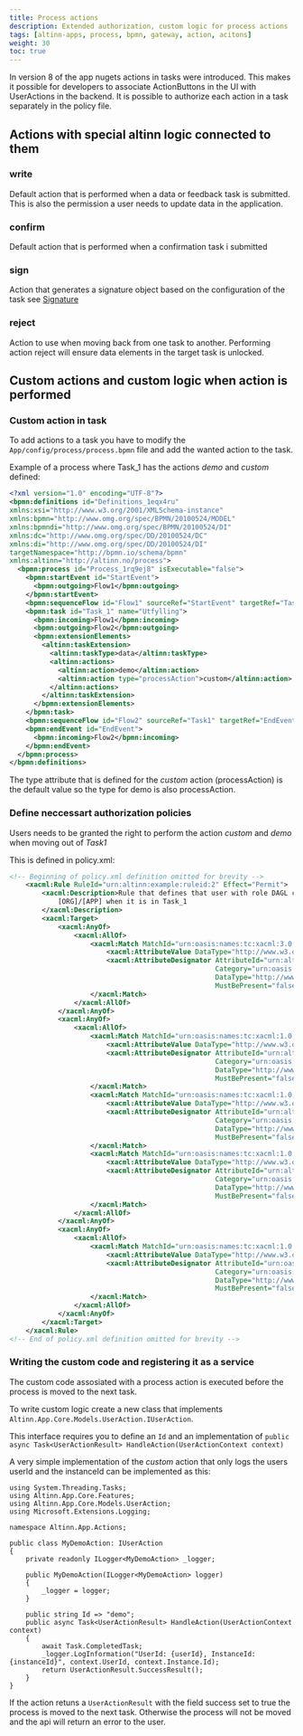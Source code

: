 ```yaml
---
title: Process actions
description: Extended authorization, custom logic for process actions
tags: [altinn-apps, process, bpmn, gateway, action, acitons]
weight: 30
toc: true
---
```


In version 8 of the app nugets actions in tasks were introduced. This makes it possible for developers to associate ActionButtons in the UI with UserActions in the backend.
It is possible to authorize each action in a task separately in the policy file.

## Actions with special altinn logic connected to them

### write
Default action that is performed when a data or feedback task is submitted. This is also the permission a user needs to update data in the application.

### confirm
Default action that is performed when a confirmation task i submitted

### sign
Action that generates a signature object based on the configuration of the task see [Signature](../tasks/signing)

### reject
Action to use when moving back from one task to another. Performing action reject will ensure data elements in the target task is unlocked.

## Custom actions and custom logic when action is performed

### Custom action in task
To add actions to a task you have to modify the `App/config/process/process.bpmn` file and add the wanted action to the task.

Example of a process where Task_1 has the actions _demo_ and _custom_ defined:

```xml {hl_lines=["15-27"]}
<?xml version="1.0" encoding="UTF-8"?>
<bpmn:definitions id="Definitions_1eqx4ru" 
xmlns:xsi="http://www.w3.org/2001/XMLSchema-instance" 
xmlns:bpmn="http://www.omg.org/spec/BPMN/20100524/MODEL" 
xmlns:bpmndi="http://www.omg.org/spec/BPMN/20100524/DI" 
xmlns:dc="http://www.omg.org/spec/DD/20100524/DC" 
xmlns:di="http://www.omg.org/spec/DD/20100524/DI" 
targetNamespace="http://bpmn.io/schema/bpmn" 
xmlns:altinn="http://altinn.no/process">
  <bpmn:process id="Process_1rq9ej8" isExecutable="false">
    <bpmn:startEvent id="StartEvent">
      <bpmn:outgoing>Flow1</bpmn:outgoing>
    </bpmn:startEvent>
    <bpmn:sequenceFlow id="Flow1" sourceRef="StartEvent" targetRef="Task1" />
    <bpmn:task id="Task_1" name="Utfylling">
      <bpmn:incoming>Flow1</bpmn:incoming>
      <bpmn:outgoing>Flow2</bpmn:outgoing>
      <bpmn:extensionElements>
        <altinn:taskExtension>
          <altinn:taskType>data</altinn:taskType>
          <altinn:actions>
            <altinn:action>demo</altinn:action>
            <altinn:action type="processAction">custom</altinn:action>
          </altinn:actions>
        </altinn:taskExtension>
      </bpmn:extensionElements>
    </bpmn:task>
    <bpmn:sequenceFlow id="Flow2" sourceRef="Task1" targetRef="EndEvent" />
    <bpmn:endEvent id="EndEvent">
      <bpmn:incoming>Flow2</bpmn:incoming>
    </bpmn:endEvent>
  </bpmn:process>
</bpmn:definitions>
```

The type attribute that is defined for the _custom_ action (processAction) is the default value so the type for demo is also processAction.

### Define neccessart authorization policies

Users needs to be granted the right to perform the action _custom_ and _demo_ when moving out of _Task1_

This is defined in policy.xml:

```xml
<!-- Beginning of policy.xml definition omitted for brevity -->
    <xacml:Rule RuleId="urn:altinn:example:ruleid:2" Effect="Permit">
        <xacml:Description>Rule that defines that user with role DAGL can execute myServerAction for
            [ORG]/[APP] when it is in Task_1
        </xacml:Description>
        <xacml:Target>
            <xacml:AnyOf>
                <xacml:AllOf>
                    <xacml:Match MatchId="urn:oasis:names:tc:xacml:3.0:function:string-equal-ignore-case">
                        <xacml:AttributeValue DataType="http://www.w3.org/2001/XMLSchema#string">DAGL</xacml:AttributeValue>
                        <xacml:AttributeDesignator AttributeId="urn:altinn:rolecode"
                                                   Category="urn:oasis:names:tc:xacml:1.0:subject-category:access-subject"
                                                   DataType="http://www.w3.org/2001/XMLSchema#string"
                                                   MustBePresent="false"/>
                    </xacml:Match>
                </xacml:AllOf>
            </xacml:AnyOf>
            <xacml:AnyOf>
                <xacml:AllOf>
                    <xacml:Match MatchId="urn:oasis:names:tc:xacml:1.0:function:string-equal">
                        <xacml:AttributeValue DataType="http://www.w3.org/2001/XMLSchema#string">[ORG]</xacml:AttributeValue>
                        <xacml:AttributeDesignator AttributeId="urn:altinn:org"
                                                   Category="urn:oasis:names:tc:xacml:3.0:attribute-category:resource"
                                                   DataType="http://www.w3.org/2001/XMLSchema#string"
                                                   MustBePresent="false"/>
                    </xacml:Match>
                    <xacml:Match MatchId="urn:oasis:names:tc:xacml:1.0:function:string-equal">
                        <xacml:AttributeValue DataType="http://www.w3.org/2001/XMLSchema#string">[APP]</xacml:AttributeValue>
                        <xacml:AttributeDesignator AttributeId="urn:altinn:app"
                                                   Category="urn:oasis:names:tc:xacml:3.0:attribute-category:resource"
                                                   DataType="http://www.w3.org/2001/XMLSchema#string"
                                                   MustBePresent="false"/>
                    </xacml:Match>
                    <xacml:Match MatchId="urn:oasis:names:tc:xacml:1.0:function:string-equal">
                        <xacml:AttributeValue DataType="http://www.w3.org/2001/XMLSchema#string">Task_1</xacml:AttributeValue>
                        <xacml:AttributeDesignator AttributeId="urn:altinn:task"
                                                   Category="urn:oasis:names:tc:xacml:3.0:attribute-category:resource"
                                                   DataType="http://www.w3.org/2001/XMLSchema#string"
                                                   MustBePresent="false"/>
                    </xacml:Match>
                </xacml:AllOf>
            </xacml:AnyOf>
            <xacml:AnyOf>
                <xacml:AllOf>
                    <xacml:Match MatchId="urn:oasis:names:tc:xacml:1.0:function:string-equal">
                        <xacml:AttributeValue DataType="http://www.w3.org/2001/XMLSchema#string">custom</xacml:AttributeValue>
                        <xacml:AttributeDesignator AttributeId="urn:oasis:names:tc:xacml:1.0:action:action-id"
                                                   Category="urn:oasis:names:tc:xacml:3.0:attribute-category:action"
                                                   DataType="http://www.w3.org/2001/XMLSchema#string"
                                                   MustBePresent="false"/>
                    </xacml:Match>
                </xacml:AllOf>
            </xacml:AnyOf>
        </xacml:Target>
    </xacml:Rule>
<!-- End of policy.xml definition omitted for brevity -->
```

### Writing the custom code and registering it as a service

The custom code assosiated with a process action is executed before the process is moved to the next task.

To write custom logic create a new class that implements `Altinn.App.Core.Models.UserAction.IUserAction`.

This interface requires you to define an `Id` and an implementation of `public async Task<UserActionResult> HandleAction(UserActionContext context)`

A very simple implementation of the _custom_ action that only logs the users userId and the instanceId can be implemented as this:

```
using System.Threading.Tasks;
using Altinn.App.Core.Features;
using Altinn.App.Core.Models.UserAction;
using Microsoft.Extensions.Logging;

namespace Altinn.App.Actions;

public class MyDemoAction: IUserAction
{
    private readonly ILogger<MyDemoAction> _logger;

    public MyDemoAction(ILogger<MyDemoAction> logger)
    {
        _logger = logger;
    }

    public string Id => "demo";
    public async Task<UserActionResult> HandleAction(UserActionContext context)
    {
        await Task.CompletedTask;
        _logger.LogInformation("UserId: {userId}, InstanceId: {instanceId}", context.UserId, context.Instance.Id);
        return UserActionResult.SuccessResult();
    }
}

```

If the action retuns a `UserActionResult` with the field success set to true the process is moved to the next task. Otherwise the process will not be moved and the api will return an error to the user.